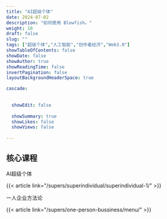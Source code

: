 ```yaml
---
title: "AI超级个体"
date: 2024-07-02
description: "如何使用 Blowfish。"
weight: 10
draft: false
slug: ""
tags: ["超级个体","人工智能","创作者经济","Web3.0"]
showTableOfContents: false
showDate: false
showAuthor: true
showReadingTime: false
invertPagination: false
layoutBackgroundHeaderSpace: true

cascade: 
  
  
  showEdit: false
  
  showSummary: true
  showLikes: false
  showViews: false
  
---
```



## 核心课程


AI超级个体

{{< article link="/supers/superindividual/superindividual-1/" >}}

一人企业方法论

 {{< article link="/supers/one-person-bussiness/menu/" >}}
